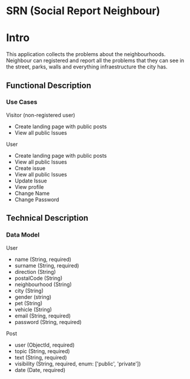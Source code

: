 # SRN (Social Report Neighbour)

# Intro

This application collects the problems about the neighbourhoods. Neighbour can registered and report all the problems that they can see in the street, parks, walls and everything infraestructure the city has.

## Functional Description

### Use Cases

Visitor (non-registered user)
- Create landing page with public posts
- View all public Issues 

User
- Create landing page with public posts
- View all public Issues 
- Create issue
- View all public Issues 
- Update Issue
- View profile
- Change Name
- Change Password


## Technical Description

### Data Model

User
- name (String, required)
- surname (String, required)
- direction (String)
- postalCode (String)
- neighbourhood (String)
- city (String)
- gender (string)
- pet (String)
- vehicle (String)
- email (String, required)
- password (String, required)

Post
- user (ObjectId, required)
- topic (String, required)
- text (String, required)
- visibility (String, required, enum: ['public', 'private'])
- date (Date, required)

